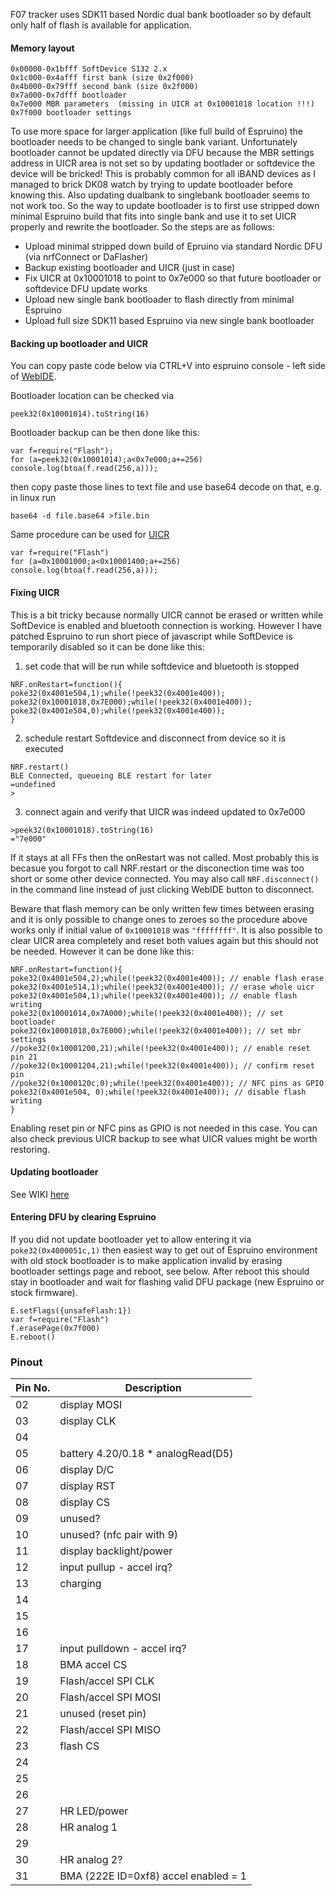 F07 tracker uses SDK11 based Nordic dual bank bootloader so by default only half of flash is available for application. 

#### Memory layout

```
0x00000-0x1bfff SoftDevice S132 2.x  
0x1c000-0x4afff first bank (size 0x2f000)  
0x4b000-0x79fff second bank (size 0x2f000)  
0x7a000-0x7dfff bootloader  
0x7e000 MBR parameters  (missing in UICR at 0x10001018 location !!!)
0x7f000 bootloader settings
```

To use more space for larger application (like full build of Espruino) the bootloader needs to be changed to single bank variant. Unfortunately bootloader cannot be updated directly via DFU because the MBR settings address in UICR area is not set so by updating bootlader or softdevice the device will be bricked! This is probably common for all iBAND devices as I managed to brick DK08 watch by trying to update bootloader before knowing this. Also updating dualbank to singlebank bootloader seems to not work too. So the way to update bootloader is to first use stripped down minimal Espruino build that fits into single bank and use it to set UICR properly and rewrite the bootloader. So the steps are as follows:

- Upload minimal stripped down build of Epruino via standard Nordic DFU (via nrfConnect or DaFlasher)
- Backup existing bootloader and UICR (just in case)
- Fix UICR at 0x10001018 to point to 0x7e000 so that future bootloader or softdevice DFU update works
- Upload new single bank bootloader to flash directly from minimal Espruino
- Upload full size SDK11 based Espruino via new single bank bootloader

#### Backing up bootloader and UICR

You can copy paste code below via CTRL+V into espruino console - left side of [WebIDE](https://www.espruino.com/ide/). 

Bootloader location can be checked via 
```
peek32(0x10001014).toString(16)
```
Bootloader backup can be then done like this:
```
var f=require("Flash");
for (a=peek32(0x10001014);a<0x7e000;a+=256) console.log(btoa(f.read(256,a)));
```
then copy paste those lines to text file and use base64 decode on that, e.g. in linux run
```
base64 -d file.base64 >file.bin
```

Same procedure can be used for [UICR](https://infocenter.nordicsemi.com/topic/com.nordic.infocenter.nrf52832.ps.v1.1/uicr.html?cp=4_2_0_13#concept_rnp_grp_xr)

```
var f=require("Flash")
for (a=0x10001000;a<0x10001400;a+=256) console.log(btoa(f.read(256,a)));
```

#### Fixing UICR

This is a bit tricky because normally UICR cannot be erased or written while SoftDevice is enabled and bluetooth connection is working. However I have patched Espruino to run short piece of javascript while SoftDevice is temporarily disabled so it can be done like this:
1. set code that will be run while softdevice and bluetooth is stopped
```
NRF.onRestart=function(){
poke32(0x4001e504,1);while(!peek32(0x4001e400));
poke32(0x10001018,0x7E000);while(!peek32(0x4001e400));
poke32(0x4001e504,0);while(!peek32(0x4001e400));
}
```
2. schedule restart Softdevice and disconnect from device so it is executed
```
NRF.restart()
BLE Connected, queueing BLE restart for later
=undefined
>
```

3. connect again and verify that UICR was indeed updated to 0x7e000

```
>peek32(0x10001018).toString(16)
="7e000"
```
If it stays at all FFs then the onRestart was not called. Most probably this is becasue you forgot to call NRF.restart or the disconection time was too short or some other device connected. You may also call `NRF.disconnect()` in the command line instead of just clicking WebIDE button to disconnect.

Beware that flash memory can be only written few times between erasing and it is only possible to change ones to zeroes so the procedure above works only if initial value of `0x10001018` was `"ffffffff"`. It is also possible to clear UICR area completely and reset both values again but this should not be needed. However it can be done like this:
```
NRF.onRestart=function(){
poke32(0x4001e504,2);while(!peek32(0x4001e400)); // enable flash erase
poke32(0x4001e514,1);while(!peek32(0x4001e400)); // erase whole uicr
poke32(0x4001e504,1);while(!peek32(0x4001e400)); // enable flash writing
poke32(0x10001014,0x7A000);while(!peek32(0x4001e400)); // set bootloader
poke32(0x10001018,0x7E000);while(!peek32(0x4001e400)); // set mbr settings
//poke32(0x10001200,21);while(!peek32(0x4001e400)); // enable reset pin 21
//poke32(0x10001204,21);while(!peek32(0x4001e400)); // confirm reset pin
//poke32(0x1000120c,0);while(!peek32(0x4001e400)); // NFC pins as GPIO
poke32(0x4001e504, 0);while(!peek32(0x4001e400)); // disable flash writing
}
```
Enabling reset pin or NFC pins as GPIO is not needed in this case. You can also check previous UICR backup to see what UICR values might be worth restoring.

#### Updating bootloader
See WIKI [here](https://github.com/fanoush/ds-d6/wiki/Replacing-Nordic-DFU-bootloader#flashing-bootloader)

#### Entering DFU by clearing Espruino

If you did not update bootloader yet to allow entering it via `poke32(0x4000051c,1)` then easiest way to get out of Espruino environment with old stock bootloader is to make application invalid by erasing bootloader settings page and reboot, see below. After reboot this should stay in bootloader and wait for flashing valid DFU package (new Espruino or stock firmware).

```
E.setFlags({unsafeFlash:1})
var f=require("Flash")
f.erasePage(0x7f000)
E.reboot()
```

### Pinout ###
| Pin No.  | Description |
| ------------- | ------------- |
| 02 |display MOSI|
| 03 |display CLK|
| 04 ||
| 05 |battery 4.20/0.18 * analogRead(D5)|
| 06 |display D/C|
| 07 |display RST|
| 08 |display CS|
| 09 |unused? |
| 10 |unused? (nfc pair with 9) |
| 11 |display backlight/power|
| 12 |input pullup - accel irq?|
| 13 |charging|
| 14 ||
| 15 ||
| 16 ||	
| 17 |input pulldown - accel irq?|
| 18 |BMA accel CS|
| 19 |Flash/accel SPI CLK|
| 20 |Flash/accel SPI MOSI|
| 21 |unused (reset pin) |
| 22 |Flash/accel SPI MISO|
| 23 |flash CS|
| 24 ||
| 25 ||
| 26 ||
| 27 |HR LED/power|
| 28 |HR analog 1|
| 29 ||
| 30 |HR analog 2?|
| 31 |BMA (222E ID=0xf8) accel enabled = 1|
